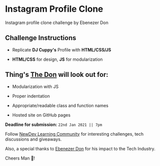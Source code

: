 # Instagram Profile Clone

Instagram profile clone challenge by Ebenezer Don

## Challenge Instructions

- Replicate **DJ Cuppy's** Profile with **HTML/CSS/JS**

- **HTML/CSS** for design, **JS** for modularization

## Thing's [The Don](https://www.facebook.com/ebenezerfb/) will look out for:

- Modularization with JS

- Proper indentation

- Appropriate/readable class and function names

- Hosted site on GitHub pages

**Deadline for submission:** ```22nd Jan 2021 || 7pm```

Follow [NewDev Learning Community](https://www.facebook.com/groups/231075498492096) for interesting challenges, tech discussions and giveaways.

Also, a special thanks to [Ebenezer Don](https://www.facebook.com/ebenezerfb/) for his impact to the Tech Industry.

Cheers Man 🙌!
